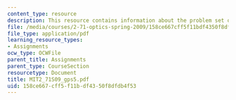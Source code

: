 ```yaml
---
content_type: resource
description: This resource contains information about the problem set of optics.
file: /media/courses/2-71-optics-spring-2009/158ce667cff5f11bdf4350f8dfdb4f53_MIT2_71S09_gps5.pdf
file_type: application/pdf
learning_resource_types:
- Assignments
ocw_type: OCWFile
parent_title: Assignments
parent_type: CourseSection
resourcetype: Document
title: MIT2_71S09_gps5.pdf
uid: 158ce667-cff5-f11b-df43-50f8dfdb4f53
---
```

